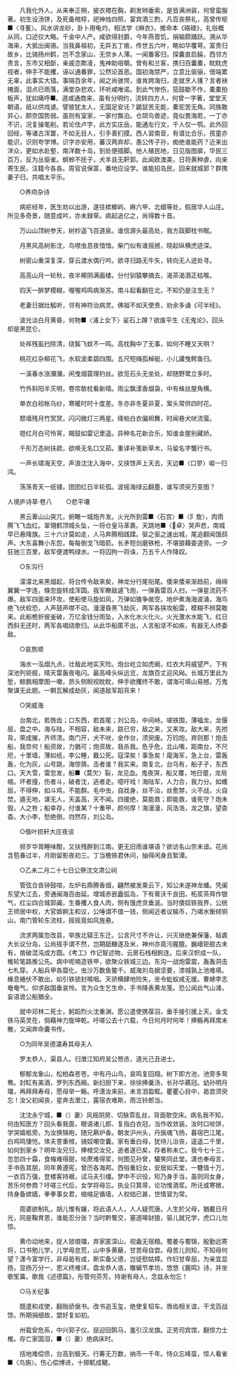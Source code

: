 <!-- { "loadSidebar": true } -->
　　凡我化外人，从来奉正朔，披衣襟在胸，剃发辫垂索，是皆满洲装，何曾蛮服著。初生设汤饼，及死备棺椁，祀神烛四照，宴宾酒三酌，凡百丧祭礼，高曾传矩■〈寻蒦〉。风水讲龙砂，卦卜用龟灼，相法学《麻衣》，推命本《硌碌》，礼俗概从同，口述仅大略。千金中人产。咸欲得封爵，今年燕晋饥，捐输颇踊跃。溯从华海来，大抵出闽骆。当我鼻祖初，无异五丁凿，传世五六叶，略如华覆萼。富贵归故乡，比骑扬州鹤，岂不念家山，无奈乡人薄。一闻番客归，探囊直启錀，西邻方责言，东市又相斮，亲戚恣欺凌，鬼神助咀嚼。曾有和兰客，携归百囊橐，眈眈虎视者，伸手不能攫，诬以通番罪，公然论首恶。国初海禁严，立意比驱骊，借端累无辜，此事实大错。事隔百余年，闻之尚骇愕，谁肯跨海归，走就烹人镬？言者袂掩面，泪点已雨落，满堂杂悲欢，环听咸唯诺。到此气惨伤，笳鼓歇不作，橐橐拍板声，犹如痛呼■。道咸通商来，虽有分明约，流转四方人，何曾一字著，堂堂天朝语，祇以供戏谑。譬彼犹太人，无国足安讬？鼯鼠苦无能，橐驼苦无角。同族敢异心，颇奈国势弱。虽则有室家，一家付飘泊。仓颉鸟兽迹，竟似畏海若，一丁亦不识，况复操笔削。若论佉卢字，此方实庄岳，能通左行文，千人仅一鹗。此外回回经，等诸古浑噩，不如无目人，引手善扪摸。西人習南音，有谱比合乐，孩童亦能识，识则夸学博。识字亦安用，蕃汉两弃却，愚公传子孙，痴绝谁能药？近来出洋众，更如水赴壑，南洋数十岛，到处便插脚。他人殖民地，日见版图廓，华民三百万，反为丛驱雀。螟蛉不抚子，犬羊且无靬郭。此闻欧澳美，日将黄种虐，向来寄生民，注籍今各各。周官说保富，番地应设学。谁能招岛民，回来就城郭？群携妻子归，共唱太平乐。

　　○养疴杂诗

　　病疟经年，医生劝以出游，遂往槟榔屿、麻六甲、北蜡等处，假居华人山庄。所见多奇景，随意成吟，亦未録草。病起追亿之，尚得数十首。

　　万山山顶树参天，树杪遥飞百道泉。谁信源头最高处，我方跂脚枕书眠。

　　月黑风高树影沈，鸟噤虫息夜愔愔。柴门似有谁摇撼，晓起纵横虎迹深。

　　树密山重深复深，穿云渡水偶行吟。欲寻归路无牛矢，转向无人迹处寻。

　　高高山月一轮秋，夜半椰阴满画楼。分付驯猿攀摘去，渴茶渴酒正枯喉。

　　钧天一醉梦模糊，喔喔鸡鸣病渐苏。南斗起看翻在北，不知仍是注生无？

　　老妻日据灶觚听，邻有神符治病灵。佛祖不如天使贵，劝余多诵《可半经》。

　　波光淡白月黄昏，何物■〈浦上女下〉娑石上蹲？欲废平生《无鬼论》，回头却是黑昆仑。

　　处裈残虱扫除清，绕鬓飞蚊不一鸣。高枕胸中了无事，如何不睡又天明？

　　桃花红杂柳花飞，水软波柔碧四围。五尺短绳孤棹艇，小儿讙曳鳄鱼归。

　　一溪春水涨瀰瀰，闲曳烟蓑理钓丝。欲觅石头无坐处，却随野鹭立多时。

　　竹外斜阳半灭明，卷帘欹枕看新晴。雨尘飘漾香烟袅，中有蛛丝屋角横。

　　单衣白袷帐乌纱，寒暖时时十度差。冬亦非冬夏非夏，案头常供四时花。

　　颓墙残月竹冥冥，闪闪微灯三两星。绛帕白衣偏袒舞，时闻巷犬吠流萤。

　　镫红月白可怜宵，羯鼓如雷记里遥。异种名花新合乐，知谁金屋别藏娇。

　　千形万态树扶疏，欲唤无名口又茹。重译补笺新草木，马留名字蟹行书。

　　一声长啸海天空，声浪沈沈入海中，又挟馀声上天去，天边■〈口翏〉唳一归鸿。

　　荡荡青天一纸铺，团团红日半轮孤。波摇海绿云翻墨，谁写须臾万变图？


人境庐诗草·卷八 
　　○悲平壤

　　黑云萆山山突兀，俯瞰一城炮齐发。火光所到雷■〈石宫〉■〈阝詹〉，肉雨腾飞飞血红。翠翎鹤顶城头坠，一将仓皇马革裹。天跳地■〈卓〉哭声悲，南城早已悬降旗。三十六计莫如走，人马奔腾相践蹂。驱之驱之速出城，尾追翻闻饿鸱声。大东喜舞小东怨，每每倒戈飞暗箭。长矛短剑磨铁枪，不堪狼藉委道旁。一夕狂驰三百里，敌军便渡鸭绿水。一将囚拘一将诛，万五千人作降奴。

　　○东沟行

　　濛濛北来黑烟起，将台传令敌来矣，神龙分行尾衔尾。倭来倭来渐趋前，绵绵翼翼一字连，倏忽旋转成浑圆。我军瞭敌遽飞炮，一弹轰雷百人扫，一弹星流药不爆。敌军四面来环攻，使船使马旋如风，万弹如锥争凿空。地炉煮海海波涌，海鸟绝飞伏蛟恐，人声鼓声噤不动。漫漫昏黑飞劫灰，两军各挟攻船雷，模糊不辨莫敢来。此船桅折彼釜破，万亿金钱分雨坠，入水化水火化火。火光激水水能飞，红日西斜无还时，两军各唱绕歌归。从此华船匿不出，人言船坚不如疾，有器无人终委敌。

　　○哀旅顺

　　海水一泓烟九点，壮哉此地实天险。炮台屹立如虎阚，红衣大将威望严。下有深池列钜舰，晴天雷轰夜电闪。最高峰头纵远览，龙旗百丈迎风飐。长城万里此为堑，鲸鹏相摩图一噉，昂头侧睨视眈眈，伸手欲攫终不敢，谓海可填山易撼，万鬼聚谋无此胆。一朝瓦解成劫灰，闻道敌军蹈背来！

　　○哭威海

　　台南北，若唇齿；口东西，若首尾；刘公岛，中间峙。嗟铁围，薄福龙，龙偃屈，盘之中。海与陆，不相容，敌未来，路已穷，敌之来，又来攻。敌大来，先拊背，荣成摧，齐师溃。南门开，犬不吠，金作台，须臾废。万钧炮，弃则那！炮击船，我奈何！船资故，力猶可；炮资故，我杀我。危乎危，北山嘴，距南台，不尺咫，十里墙，薄如纸，李公睡，戴公死。寇深矣！事急矣！麾海军，急上台，雷轰轰，化为灰，山号跳，海惊猜。击者谁？我实来。南复北，台乌有，船孑孑，东西口。天大雪，雷忽发，船■〈蒿欠〉裂，龙见血。鬼夜哭，船又覆，地日蹙，龙局缩。坏者撞，伤者斗，破者沈，逃者走。噫吁戏！海陆军，人力合，我力分。如蠖屈，不得伸，如斗鸡，不能群。毛中虫，自戕身，丝不治，丝愈棼，火不战，火自焚。遁无地，谋无人，天盖高，天不闻。四援绝，莫能救；即能救，谁死守？炮未毁，人之咎；船幸存，付谁某？十重甲，颜何厚！海漫漫，风浩浩，龙之旗，望杳杳。大小李，愁绝倒，岿然存，刘公岛。

　　○偕叶损轩大庄夜谈

　　频岁华胥睡味酣，又扶残醉到江南。更无旧雨谁堪语？欲访名山奈未谙。花尚含苞春过半，月刚留影夜初三。丁当檐铁君休问，抽得闲身且絮谭。

　　○乙未二月二十七日公祭沈文肃公祠

　　管弦合沓钟鼓喧，左炉右鼎腾香烟，翩然被发乘云下，知公未遂神龙蟠。凭阑东望大江去，旁通闽海百由延。增城赤嵌矗弧岛，下有膏沃千良田。柘浆茶荈作银气，红尘四合城郭阗，生番攫人食人肉，侧有饿虎贪垂涎。当时倭奴轶我界，公统王师居中权，大官媕婀主和议，公唾谓不值一钱，侧闻近者议输币，乃竭水衡倾铜山，南门管轮东流柱，摇摇竟如风旌悬。

　　流求两属忽改县，举族北辕王东迁。公言尺寸不许让，兴灭继绝兼保藩，毡裘大长议分岛，公尚摇手谓不然，岂期舐糠遂及米，神州亦竟污腥膻。巍峨钜舰古未有，凿破混沌成方圆。《考工》作记智述物，云房石栈相鉤连。后来汉帜成一队，椎轮笔路推公先。病中呢喃造铁甲，欲聚众铁城三边。东沟一战炮雷震，轰轰洞击七札穿。人船兵甲各糜化，虫沙万数鱼鳖千。威海刘岛据坚要，漆城孰上池难填。蝝息蜷伏不敢出，如引铁锁封喉咽。天骄横肆地险失，坐令蚍蚁咸无援。曹蜍李志奄奄气，仰求敌国垂哀怜。言为众生乞生命，手书降表黄龙笺。恐公闻此气山涌，妄语诡公船猶全。

　　就中邓林二死士，躬蹈烈火沈重渊。愿公遣使携葆羽，垂手接引援上天。金戈铁马英灵在，倘藉神力旋坤乾。吁嗟公去十六载，今日何月时何年！捧觞再拜席未散，又闻奔命囊书传。

　　○为同年吴德潚寿其母夫人

　　罗太恭人，渠县人。归澂江知府吴公笏丞，道光己丑进士。

　　郁郁龙象山，松柏森苍苍。中有丹山鸟，哀鸣复回翔。树下即方池，池旁多鸳鸯。封缸有美酒，罗列东西厢。新妇厨下来，徐徐捧羹汤，长孙华蘤冠。幼孙明月璫，再拜拜寿母，愿母举一觞。呼潇汝来前，未言泪盈眶。瞿瞿心目中，曷尝须臾忘！汝父初闻丧，星奔去澂江，露宿衣难斯，雨泣铃郎当。

　　沈沈永宁城，■〈氵妻〉风摇阴房、切脉雰乱丝，背面欹空床。病名我不知，何由知医方？回头看我面，眼语诸儿郎、复指白衣冠，当作收敛装。汝时口啖饼，学哭嬉柩旁。为汝换锦袍，随兄爇炉香。朝发沪州头，丹旐魂飞扬，暮宿巴江尾，白鸡鸣悽怆。体夫詈重棺，骑奴嘲空囊。家有垂白母，犹待儿治丧，遥遥二千里，如何到家乡？明年汝兄归，捧棺交汝兄，逝者遂已矣，存者称未亡。我今七十三，忽忽四十霜，食梅难得甜，啖蔗难得浆，何图见孙曾，驩笑同此堂。潇也奉母言，手书告其朋，同年黄遵宪，曾历各海邦。西俗重妇女，安居如天堂，一簪值十万，一衣百万强，登楼客持裾，试马夫引缰。梦中不识役，矧乃身手当，虽则同女身，苦乐何参商？吁嗟三代后，女学将毋忘。执业只箕帚，论功惟酒浆。所讬或寒微，持身备嫔嫱，拳拳事女君，缩缩足循墙，人权绌已甚，世情習为常。

　　周婆欲制礼，胡儿惟有孃，将此语人人，人人疑荒唐。人生於父母，猶戴日月光，同是鞠育恩，谁能忍分张？当时黔蜀交，塞道嗥豺狼，驱儿就兄学，虎口儿勿惊。

　　黄巾动地来，捉人锁琅璫，弃家匿深山，视盎无宿粮。蜀姜与蜀锦，殷勤远寄将，口书勉儿学，儿学毋怠荒，山中多黄蘗，甘苦母自尝。母苦儿则知，不知母何望？潇今富学行，非母曷有成，斯实备父德，岂徒慰姑嫜。作妇甘卑屈，为亲宜显扬，显扬万分一，恩义终难详。盘龙恭人诰，雕螭节孝坊，悠悠《鹿鸣》诗，并坐歌笙簧。歌我《述德篇》，彤管何芬芳。持谢有母人，念兹永勿忘！

　　○马关纪事

　　既遣和戎使，翻贻骄倨书。改书追玉玺，绝使复轺车。唇齿相关谊，干戈百战馀。所期捐细故，盟好复如初。

　　卅载安危系，中兴郭子仪。屈迎回鹘马，羞引汉龙旗。正劳司宾馆，翻惊力士椎。存亡家国泪，■〈氵妻〉绝病床时。

　　括地难偿债，台高到极天。行筹无万数，纳币一千年。恃众忘峰虿，惊人看雀■〈鸟旃〉。伤心偿博进，十掷軏成鞬。

